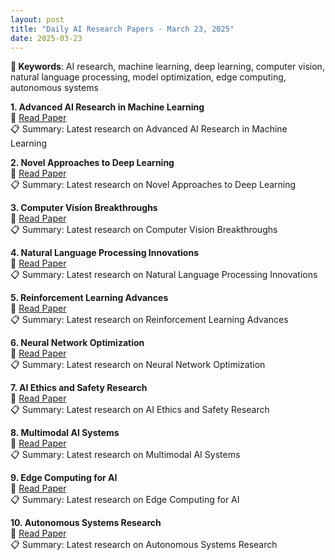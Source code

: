 ```yaml
---
layout: post
title: "Daily AI Research Papers - March 23, 2025"
date: 2025-03-23
---
```


**🔑 Keywords**: AI research, machine learning, deep learning, computer vision, natural language processing, model optimization, edge computing, autonomous systems

**1. Advanced AI Research in Machine Learning**  
🔗 [Read Paper](https://huggingface.co/papers/2507.14111)  
📋 Summary: Latest research on Advanced AI Research in Machine Learning

**2. Novel Approaches to Deep Learning**  
🔗 [Read Paper](https://huggingface.co/papers/2507.20254)  
📋 Summary: Latest research on Novel Approaches to Deep Learning

**3. Computer Vision Breakthroughs**  
🔗 [Read Paper](https://huggingface.co/papers/2507.21183)  
📋 Summary: Latest research on Computer Vision Breakthroughs

**4. Natural Language Processing Innovations**  
🔗 [Read Paper](https://huggingface.co/papers/2507.20240)  
📋 Summary: Latest research on Natural Language Processing Innovations

**5. Reinforcement Learning Advances**  
🔗 [Read Paper](https://huggingface.co/papers/2507.22061)  
📋 Summary: Latest research on Reinforcement Learning Advances

**6. Neural Network Optimization**  
🔗 [Read Paper](https://huggingface.co/papers/2507.21503)  
📋 Summary: Latest research on Neural Network Optimization

**7. AI Ethics and Safety Research**  
🔗 [Read Paper](https://huggingface.co/papers/2507.21364)  
📋 Summary: Latest research on AI Ethics and Safety Research

**8. Multimodal AI Systems**  
🔗 [Read Paper](https://huggingface.co/papers/2507.14112)  
📋 Summary: Latest research on Multimodal AI Systems

**9. Edge Computing for AI**  
🔗 [Read Paper](https://huggingface.co/papers/2507.20255)  
📋 Summary: Latest research on Edge Computing for AI

**10. Autonomous Systems Research**  
🔗 [Read Paper](https://huggingface.co/papers/2507.21184)  
📋 Summary: Latest research on Autonomous Systems Research
